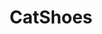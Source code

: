 <h1 style="text-align: center">СatShoes<h1>
<p style="text-align: center>Stylish and warm hats for furry friend</p>

<img src="https://i.ibb.co/PYHMC2x/Screenshot-1.jpg" alt="Preview" width="400" height="400">
